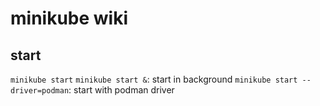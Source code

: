 # minikube wiki
## start
`minikube start`
`minikube start &`: start in background
`minikube start --driver=podman`: start with podman driver
